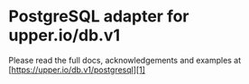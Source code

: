 # PostgreSQL adapter for upper.io/db.v1

Please read the full docs, acknowledgements and examples at
[https://upper.io/db.v1/postgresql][1]

[1]: https://upper.io/db.v1/postgresql
